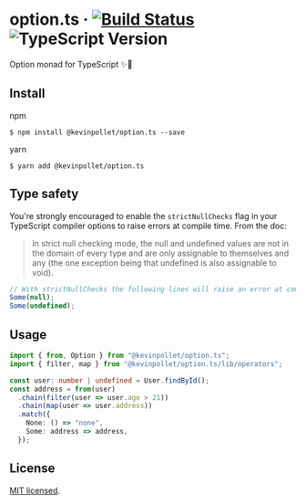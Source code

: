 # option.ts &middot; [![Build Status](https://travis-ci.com/kevinpollet/option.ts.svg?token=tSMJcyr4W5f93JMvoe6S&branch=master)](https://travis-ci.com/kevinpollet/option.ts) ![TypeScript Version](https://img.shields.io/badge/TypeScript-3.x-blue.svg)

Option monad for TypeScript ✨🎉

## Install

npm

```shell
$ npm install @kevinpollet/option.ts --save
```

yarn

```shell
$ yarn add @kevinpollet/option.ts
```

## Type safety

You're strongly encouraged to enable the `strictNullChecks` flag in your TypeScript compiler options to raise errors at compile time. From the doc:

> In strict null checking mode, the null and undefined values are not in the domain of every type and are only assignable to themselves and any (the one exception being that undefined is also assignable to void).

```ts
// With strictNullChecks the following lines will raise an error at compile time
Some(null);
Some(undefined);
```

## Usage

```ts
import { from, Option } from "@kevinpollet/option.ts";
import { filter, map } from "@kevinpollet/option.ts/lib/operators";

const user: number | undefined = User.findById();
const address = from(user)
  .chain(filter(user => user.age > 21))
  .chain(map(user => user.address))
  .match({
    None: () => "none",
    Some: address => address,
  });
```

## License

[MIT licensed](./LICENSE.md).

[1]: https://www.typescriptlang.org/docs/handbook/compiler-options.html
